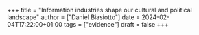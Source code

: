 +++
title = "Information industries shape our cultural and political landscape"
author = ["Daniel Biasiotto"]
date = 2024-02-04T17:22:00+01:00
tags = ["evidence"]
draft = false
+++
